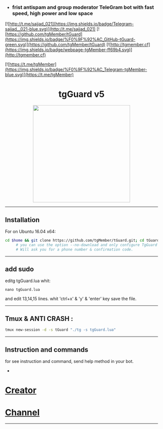 

- ### frist antispam and group moderator TeleGram bot with fast speed, high power and low space


[![http://t.me/sajjad_021](https://img.shields.io/badge/Telegram-sajjad__021-blue.svg)](http://t.me/sajjad_021)
[![https://github.com/tgMember/tGuard](https://img.shields.io/badge/%F0%9F%92%AC_GitHub-tGuard-green.svg)](https://github.com/tgMember/tGuard)
[![http://tgmember.cf](https://img.shields.io/badge/webpage-tgMember-ff69b4.svg)](http://tgmember.cf)

[![https://t.me/tgMember](https://img.shields.io/badge/%F0%9F%92%AC_Telegram-tgMember-blue.svg)](https://t.me/tgMember)

<h1 align="center">tgGuard v5</h1>

<p align="center"> <img class="td" style="vertical-align: middle;" src="http://member-adder.ir/img/tgguard.jpg" alt="" width="320" height="320" /></p>

***

## Installation
For on Ubuntu 16.04 x64:
```bash
cd $home && git clone https://github.com/tgMember/tGuard.git; cd tGuard; chmod +x launch.sh; ./launch.sh install; ./launch.sh
     # you can use the option --no-download and only configure TgGuard
     # Will ask you for a phone number & confirmation code.
```

***

## add sudo
editg tgGuard.lua whit:
```
nano tgGuard.lua
```
and edit 13,14,15 lines.
whit 'ctrl+x' & 'y' & 'enter' key save the file.

***

## Tmux & ANTI CRASH :
```bash
tmux new-session -d -s tGuard "./tg -s tgGuard.lua"
```

***

## Instruction and commands 

for see instruction and command, send help method in your bot.

-

# [Creator](https://telegram.me/sajjad_021)
# [Channel](https://telegram.me/tgMember)
			
----------


